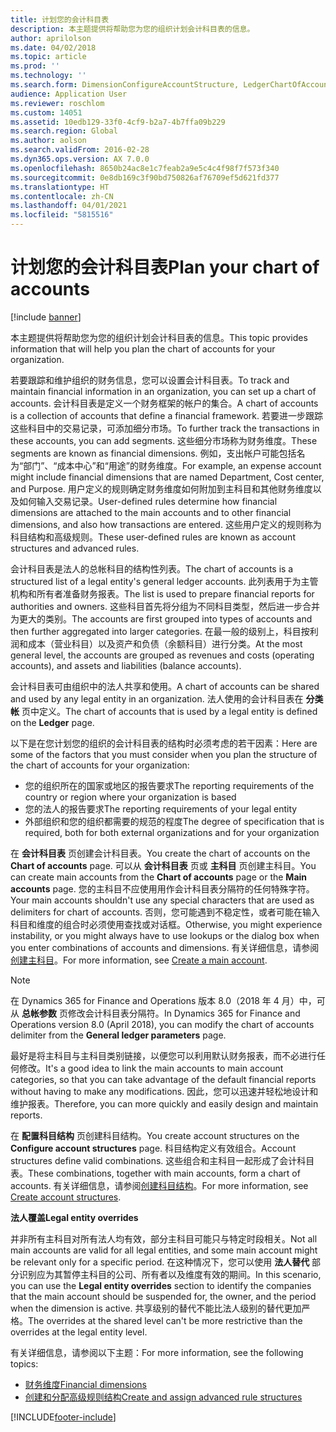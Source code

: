 ```yaml
---
title: 计划您的会计科目表
description: 本主题提供将帮助您为您的组织计划会计科目表的信息。
author: aprilolson
ms.date: 04/02/2018
ms.topic: article
ms.prod: ''
ms.technology: ''
ms.search.form: DimensionConfigureAccountStructure, LedgerChartOfAccounts
audience: Application User
ms.reviewer: roschlom
ms.custom: 14051
ms.assetid: 10edb129-33f0-4cf9-b2a7-4b7ffa09b229
ms.search.region: Global
ms.author: aolson
ms.search.validFrom: 2016-02-28
ms.dyn365.ops.version: AX 7.0.0
ms.openlocfilehash: 8650b24ac8e1c7feab2a9e5c4c4f98f7f573f340
ms.sourcegitcommit: 0e8db169c3f90bd750826af76709ef5d621fd377
ms.translationtype: HT
ms.contentlocale: zh-CN
ms.lasthandoff: 04/01/2021
ms.locfileid: "5815516"
---
```

# <a name="plan-your-chart-of-accounts"></a><span data-ttu-id="400f5-103">计划您的会计科目表</span><span class="sxs-lookup"><span data-stu-id="400f5-103">Plan your chart of accounts</span></span>

[!include [banner](../includes/banner.md)]

<span data-ttu-id="400f5-104">本主题提供将帮助您为您的组织计划会计科目表的信息。</span><span class="sxs-lookup"><span data-stu-id="400f5-104">This topic provides information that will help you plan the chart of accounts for your organization.</span></span>

<span data-ttu-id="400f5-105">若要跟踪和维护组织的财务信息，您可以设置会计科目表。</span><span class="sxs-lookup"><span data-stu-id="400f5-105">To track and maintain financial information in an organization, you can set up a chart of accounts.</span></span> <span data-ttu-id="400f5-106">会计科目表是定义一个财务框架的帐户的集合。</span><span class="sxs-lookup"><span data-stu-id="400f5-106">A chart of accounts is a collection of accounts that define a financial framework.</span></span> <span data-ttu-id="400f5-107">若要进一步跟踪这些科目中的交易记录，可添加细分市场。</span><span class="sxs-lookup"><span data-stu-id="400f5-107">To further track the transactions in these accounts, you can add segments.</span></span> <span data-ttu-id="400f5-108">这些细分市场称为财务维度。</span><span class="sxs-lookup"><span data-stu-id="400f5-108">These segments are known as financial dimensions.</span></span> <span data-ttu-id="400f5-109">例如，支出帐户可能包括名为“部门”、“成本中心”和“用途”的财务维度。</span><span class="sxs-lookup"><span data-stu-id="400f5-109">For example, an expense account might include financial dimensions that are named Department, Cost center, and Purpose.</span></span> <span data-ttu-id="400f5-110">用户定义的规则确定财务维度如何附加到主科目和其他财务维度以及如何输入交易记录。</span><span class="sxs-lookup"><span data-stu-id="400f5-110">User-defined rules determine how financial dimensions are attached to the main accounts and to other financial dimensions, and also how transactions are entered.</span></span> <span data-ttu-id="400f5-111">这些用户定义的规则称为科目结构和高级规则。</span><span class="sxs-lookup"><span data-stu-id="400f5-111">These user-defined rules are known as account structures and advanced rules.</span></span>

<span data-ttu-id="400f5-112">会计科目表是法人的总帐科目的结构性列表。</span><span class="sxs-lookup"><span data-stu-id="400f5-112">The chart of accounts is a structured list of a legal entity's general ledger accounts.</span></span> <span data-ttu-id="400f5-113">此列表用于为主管机构和所有者准备财务报表。</span><span class="sxs-lookup"><span data-stu-id="400f5-113">The list is used to prepare financial reports for authorities and owners.</span></span> <span data-ttu-id="400f5-114">这些科目首先将分组为不同科目类型，然后进一步合并为更大的类别。</span><span class="sxs-lookup"><span data-stu-id="400f5-114">The accounts are first grouped into types of accounts and then further aggregated into larger categories.</span></span> <span data-ttu-id="400f5-115">在最一般的级别上，科目按利润和成本（营业科目）以及资产和负债（余额科目）进行分类。</span><span class="sxs-lookup"><span data-stu-id="400f5-115">At the most general level, the accounts are grouped as revenues and costs (operating accounts), and assets and liabilities (balance accounts).</span></span>

<span data-ttu-id="400f5-116">会计科目表可由组织中的法人共享和使用。</span><span class="sxs-lookup"><span data-stu-id="400f5-116">A chart of accounts can be shared and used by any legal entity in an organization.</span></span> <span data-ttu-id="400f5-117">法人使用的会计科目表在 **分类帐** 页中定义。</span><span class="sxs-lookup"><span data-stu-id="400f5-117">The chart of accounts that is used by a legal entity is defined on the **Ledger** page.</span></span>

<span data-ttu-id="400f5-118">以下是在您计划您的组织的会计科目表的结构时必须考虑的若干因素：</span><span class="sxs-lookup"><span data-stu-id="400f5-118">Here are some of the factors that you must consider when you plan the structure of the chart of accounts for your organization:</span></span>

- <span data-ttu-id="400f5-119">您的组织所在的国家或地区的报告要求</span><span class="sxs-lookup"><span data-stu-id="400f5-119">The reporting requirements of the country or region where your organization is based</span></span>
- <span data-ttu-id="400f5-120">您的法人的报告要求</span><span class="sxs-lookup"><span data-stu-id="400f5-120">The reporting requirements of your legal entity</span></span>
- <span data-ttu-id="400f5-121">外部组织和您的组织都需要的规范的程度</span><span class="sxs-lookup"><span data-stu-id="400f5-121">The degree of specification that is required, both for both external organizations and for your organization</span></span>

<span data-ttu-id="400f5-122">在 **会计科目表** 页创建会计科目表。</span><span class="sxs-lookup"><span data-stu-id="400f5-122">You create the chart of accounts on the **Chart of accounts** page.</span></span> <span data-ttu-id="400f5-123">可以从 **会计科目表** 页或 **主科目** 页创建主科目。</span><span class="sxs-lookup"><span data-stu-id="400f5-123">You can create main accounts from the **Chart of accounts** page or the **Main accounts** page.</span></span> <span data-ttu-id="400f5-124">您的主科目不应使用用作会计科目表分隔符的任何特殊字符。</span><span class="sxs-lookup"><span data-stu-id="400f5-124">Your main accounts shouldn't use any special characters that are used as delimiters for chart of accounts.</span></span> <span data-ttu-id="400f5-125">否则，您可能遇到不稳定性，或者可能在输入科目和维度的组合时必须使用查找或对话框。</span><span class="sxs-lookup"><span data-stu-id="400f5-125">Otherwise, you might experience instability, or you might always have to use lookups or the dialog box when you enter combinations of accounts and dimensions.</span></span> <span data-ttu-id="400f5-126">有关详细信息，请参阅[创建主科目](tasks/create-main-account.md)。</span><span class="sxs-lookup"><span data-stu-id="400f5-126">For more information, see [Create a main account](tasks/create-main-account.md).</span></span>

> [!NOTE]
> <span data-ttu-id="400f5-127">在 Dynamics 365 for Finance and Operations 版本 8.0（2018 年 4 月）中，可从 **总帐参数** 页修改会计科目表分隔符。</span><span class="sxs-lookup"><span data-stu-id="400f5-127">In Dynamics 365 for Finance and Operations version 8.0 (April 2018), you can modify the chart of accounts delimiter from the **General ledger parameters** page.</span></span>

<span data-ttu-id="400f5-128">最好是将主科目与主科目类别链接，以便您可以利用默认财务报表，而不必进行任何修改。</span><span class="sxs-lookup"><span data-stu-id="400f5-128">It's a good idea to link the main accounts to main account categories, so that you can take advantage of the default financial reports without having to make any modifications.</span></span> <span data-ttu-id="400f5-129">因此，您可以迅速并轻松地设计和维护报表。</span><span class="sxs-lookup"><span data-stu-id="400f5-129">Therefore, you can more quickly and easily design and maintain reports.</span></span>

<span data-ttu-id="400f5-130">在 **配置科目结构** 页创建科目结构。</span><span class="sxs-lookup"><span data-stu-id="400f5-130">You create account structures on the **Configure account structures** page.</span></span> <span data-ttu-id="400f5-131">科目结构定义有效组合。</span><span class="sxs-lookup"><span data-stu-id="400f5-131">Account structures define valid combinations.</span></span> <span data-ttu-id="400f5-132">这些组合和主科目一起形成了会计科目表。</span><span class="sxs-lookup"><span data-stu-id="400f5-132">These combinations, together with main accounts, form a chart of accounts.</span></span> <span data-ttu-id="400f5-133">有关详细信息，请参阅[创建科目结构](tasks/create-account-structures.md)。</span><span class="sxs-lookup"><span data-stu-id="400f5-133">For more information, see [Create account structures](tasks/create-account-structures.md).</span></span>

<span data-ttu-id="400f5-134">**法人覆盖**</span><span class="sxs-lookup"><span data-stu-id="400f5-134">**Legal entity overrides**</span></span>

<span data-ttu-id="400f5-135">并非所有主科目对所有法人均有效，部分主科目可能只与特定时段相关。</span><span class="sxs-lookup"><span data-stu-id="400f5-135">Not all main accounts are valid for all legal entities, and some main account might be relevant only for a specific period.</span></span> <span data-ttu-id="400f5-136">在这种情况下，您可以使用 **法人替代** 部分识别应为其暂停主科目的公司、所有者以及维度有效的期间。</span><span class="sxs-lookup"><span data-stu-id="400f5-136">In this scenario, you can use the **Legal entity overrides** section to identify the companies that the main account should be suspended for, the owner, and the period when the dimension is active.</span></span> <span data-ttu-id="400f5-137">共享级别的替代不能比法人级别的替代更加严格。</span><span class="sxs-lookup"><span data-stu-id="400f5-137">The overrides at the shared level can't be more restrictive than the overrides at the legal entity level.</span></span>

<span data-ttu-id="400f5-138">有关详细信息，请参阅以下主题：</span><span class="sxs-lookup"><span data-stu-id="400f5-138">For more information, see the following topics:</span></span>

- [<span data-ttu-id="400f5-139">财务维度</span><span class="sxs-lookup"><span data-stu-id="400f5-139">Financial dimensions</span></span>](financial-dimensions.md)
- [<span data-ttu-id="400f5-140">创建和分配高级规则结构</span><span class="sxs-lookup"><span data-stu-id="400f5-140">Create and assign advanced rule structures</span></span>](tasks/create-assign-advanced-rule-structures.md)


[!INCLUDE[footer-include](../../includes/footer-banner.md)]